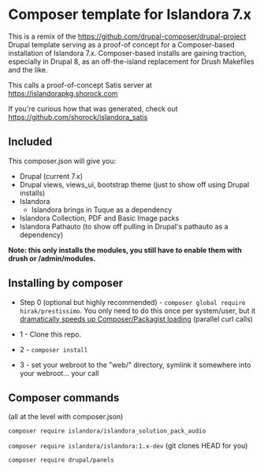 # Composer template for Islandora 7.x

This is a remix of the https://github.com/drupal-composer/drupal-project Drupal template
serving as a proof-of concept for a Composer-based installation of Islandora 7.x.  Composer-based installs are
gaining traction, especially in Drupal 8, as an off-the-island replacement for Drush Makefiles and the like.

This calls a proof-of-concept Satis server at https://islandorapkg.shorock.com

If you're curious how that was generated, check out https://github.com/shorock/islandora_satis

## Included

This composer.json will give you:

* Drupal (current 7.x)
* Drupal views, views_ui, bootstrap theme (just to show off using Drupal installs)
* Islandora
  * Islandora brings in Tuque as a dependency
* Islandora Collection, PDF and Basic Image packs
* Islandora Pathauto (to show off pulling in Drupal's pathauto as a dependency)

**Note: this only installs the modules, you still have to enable them with drush or /admin/modules.**

## Installing by composer

* Step 0 (optional but highly recommended) - `composer global require hirak/prestissimo`.  You only need to do this once
  per system/user, but
  it [dramatically speeds up Composer/Packagist loading](https://medium.com/@petehouston/improve-composer-performance-with-prestissimo-8f3f55a20b8e#.e5vfz0fpz)
   (parallel curl calls)

* 1 - Clone this repo.

* 2 - `composer install`

* 3 - set your webroot to the "web/" directory, symlink it somewhere into your webroot... your call

## Composer commands

(all at the level with composer.json)

`composer require islandora/islandora_solution_pack_audio`

`composer require islandora/islandora:1.x-dev` (git clones HEAD for you)

`composer require drupal/panels`

